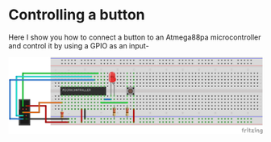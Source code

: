 # Controlling a button

Here I show you how to connect a button to an Atmega88pa microcontroller and control it by using a GPIO as an input-

![Setup](button.png)
